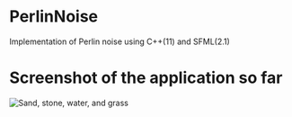 PerlinNoise
===========

Implementation of Perlin noise using C++(11) and SFML(2.1)

Screenshot of the application so far
====================================
![Sand, stone, water, and grass](http://i.imgur.com/xJZbJqO.png)
